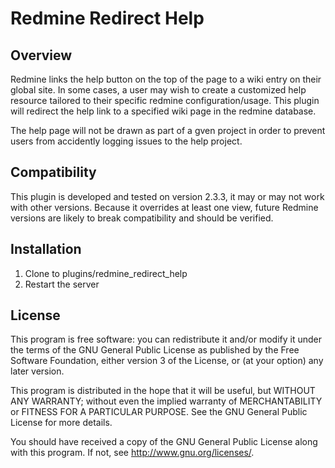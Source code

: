 # Redmine Redirect Help

## Overview

Redmine links the help button on the top of the page to a wiki entry on their
global site.  In some cases, a user may wish to create a customized help
resource tailored to their specific redmine configuration/usage.  This plugin
will redirect the help link to a specified wiki page in the redmine database.

The help page will not be drawn as part of a gven project in order to prevent 
users from accidently logging issues to the help project.

## Compatibility

This plugin is developed and tested on version 2.3.3, it may or may not work 
with other versions.  Because it overrides at least one view, future Redmine 
versions are likely to break compatibility and should be verified.

## Installation

1.  Clone to plugins/redmine_redirect_help
1.  Restart the server

## License

This program is free software: you can redistribute it and/or modify 
it under the terms of the GNU General Public License as published by
the Free Software Foundation, either version 3 of the License, or
(at your option) any later version.

This program is distributed in the hope that it will be useful,
but WITHOUT ANY WARRANTY; without even the implied warranty of
MERCHANTABILITY or FITNESS FOR A PARTICULAR PURPOSE.  See the
GNU General Public License for more details.

You should have received a copy of the GNU General Public License
along with this program.  If not, see <http://www.gnu.org/licenses/>.
